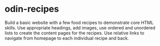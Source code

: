 # odin-recipes
Build a basic website with a few food recipes to demonstrate core HTML skills.
Use appropriate headings, add images, use ordered and unordered lists to create the content pages for the recipes.
Use relative links to navigate from homepage to each individual recipe and back.